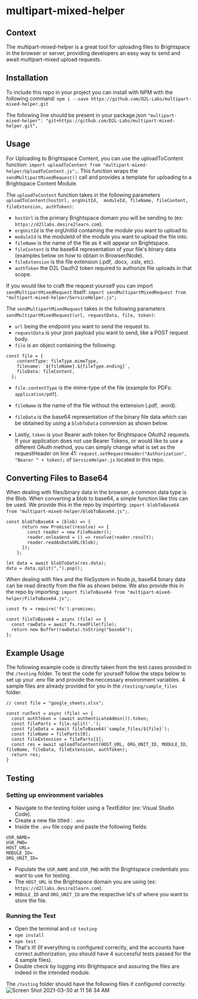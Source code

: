 # multipart-mixed-helper
## Context
The multipart-mixed-helper is a great tool for uploading files to Brightspace in the browser or server, providing developers an easy way to send and await multipart-mixed upload requests.

## Installation
To include this repo in your project you can install with NPM with the following command: ``npm i --save https://github.com/D2L-Labs/multipart-mixed-helper.git``

The following line should be present in your package.json ``"multipart-mixed-helper": "git+https://github.com/D2L-Labs/multipart-mixed-helper.git",``

## Usage

For Uploading to Brightspace Content, you can use the uploadToContent function: ``import uploadToContent from "multipart-mixed-helper/UploadToContent.js";``. This function wraps the ``sendMultipartMixedRequest()`` call and provides a template for uploading to a Brightspace Content Module. 

The ``uploadToContent`` function takes in the following parameters ``uploadToContent(hostUrl, orgUnitId,  moduleId, fileName, fileContent, fileExtension, authToken)``:
 -  ``hostUrl`` is the primary Brightspace domain you will be sending to (ex: ``https://d2llabs.desire2learn.com``).
 -  ``orgUnitId`` is the orgUnitId containing the module you want to upload to.
 -  ``moduleId`` is the moduleId of the module you want to upload the file into.
 -  ``fileName`` is the name of the file as it will appear on Brightspace.
 -  ``fileContent`` is the base64 representation of your file's binary data (examples below on how to obtain in Browser/Node).
 -  ``fileExtension`` is the file extension (.pdf, .docx, .xslx, etc).
 -  ``authToken`` the D2L Oauth2 token required to authorize file uploads in that scope.

If you would like to craft the request yourself you can import ``sendMultipartMixedRequest`` itself: ``import sendMultipartMixedRequest from "multipart-mixed-helper/ServiceHelper.js";`` 

The ``sendMultipartMixedRequest`` takes in the following parameters ``sendMultipartMixedRequest(url, requestData, file, token)``:
 -  ``url`` being the endpoint you want to send the request to.
 -  ``requestData`` is your json payload you want to send, like a POST request body.
 -  ``file`` is an object containing the following:

```
const file = {
    contentType: fileType.mimeType,
    filename: `${fileName}.${fileType.ending}`,
    fileData: fileContent,
  };
```
 -  ``file.contentType`` is the mime-type of the file (example for PDFs: ``application/pdf``).
 -  ``fileName`` is the name of the file without the extension (.pdf, .word).
 -  ``fileData`` is the base64 representation of the binary file data which can be obtained by using a ``blobToData`` conversion as shown below.


 - Lastly, ``token`` is your Bearer auth token for Brightspace OAuth2 requests. If your application does not use Bearer Tokens, or would like to use a different OAuth method, you can simply change what is set as the requestHeader on line 41: ``request.setRequestHeader("Authorization", "Bearer " + token);`` of ``ServiceHelper.js`` located in this repo. 

## Converting Files to Base64
When dealing with files/binary data in the browser, a common data type is the Blob. When converting a blob to base64, a simple function like this can be used. We provide this in the repo by importing: ``import blobToBase64 from "multipart-mixed-helper/blobToBase64.js";``.
```
const blobToBase64 = (blob) => {
      return new Promise((resolve) => {
        const reader = new FileReader();
        reader.onloadend = () => resolve(reader.result);
        reader.readAsDataURL(blob);
      });
    };
    
let data = await blobToData(res.data);
data = data.split(",").pop();
```
When dealing with files and the fileSystem in Node.js, base64 binary data can be read directly from the file as shown below. We also provide this in the repo by importing: ``import fileToBase64 from "multipart-mixed-helper/FileToBase64.js";``.
```
const fs = require('fs').promises;

const fileToBase64 = async (file) => {
  const rawData = await fs.readFile(file);
  return new Buffer(rawData).toString("base64");
};
```

## Example Usage
The following example code is directly taken from the test cases provided in the ``/testing`` folder. To test the code for yourself follow the steps below to set up your .env file and provide the neccessary environment variables. 4 sample files are already provided for you in the ``/testing/sample_files`` folder.
```
// const file = "google_sheets.xlsx";

const runTest = async (file) => {
  const authToken = (await authenticateAdmin()).token; 
  const fileParts = file.split('.');
  const fileData = await fileToBase64(`sample_files/${file}`);
  const fileName = fileParts[0];
  const fileExtension = fileParts[1];
  const res = await uploadToContent(HOST_URL, ORG_UNIT_ID, MODULE_ID, fileName, fileData, fileExtension, authToken);
  return res;
}
```

## Testing 

### Setting up environment variables
- Navigate to the testing folder using a TextEditor (ex: Visual Studio Code).
- Create a new file titled : ``.env``
- Inside the ``.env`` file copy and paste the following fields:

```
USR_NAME=
USR_PWD=
HOST_URL=
MODULE_ID=
ORG_UNIT_ID=
```
- Populate the ``USR_NAME`` and ``USR_PWD`` with the Brightspace credentials you want to use for testing.
- The ``HOST_URL`` is the Brightspace domain you are using (ex: ``https://d2llabs.desire2learn.com``).
- ``MODULE_ID`` and ``ORG_UNIT_ID`` are the respective Id's of where you want to store the file.

### Running the Test
- Open the terminal and ``cd testing``
- ``npm install``
- ``npm test``
- That's it! (If everything is configured correctly, and the accounts have correct authorization, you should have 4 successful tests passed for the 4 sample files).
- Double check by logging into Brightspace and assuring the files are indeed in the intended module.

The ``/testing`` folder should have the following files if configured correctly.
![Screen Shot 2021-03-30 at 11 56 34 AM](https://user-images.githubusercontent.com/44853346/113018904-00651300-914f-11eb-9a1e-afa4d9ec17e0.png)




